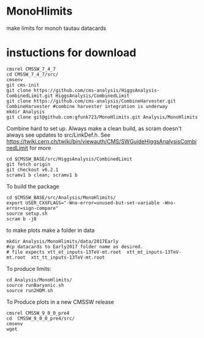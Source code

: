 # MonoHlimits
make limits for monoh tautau datacards

# instuctions for download
```
cmsrel CMSSW_7_4_7
cd CMSSW_7_4_7/src/
cmsenv
git cms-init
git clone https://github.com/cms-analysis/HiggsAnalysis-CombinedLimit.git HiggsAnalysis/CombinedLimit
git clone https://github.com/cms-analysis/CombineHarvester.git CombineHarvester #combine harvester integration is underway 
mkdir Analysis
git clone git@github.com:gfunk723/MonoHlimits.git Analysis/MonoHlimits 
```

Combine hard to set up. Always make a clean build, as scram doesn't always see updates to src/LinkDef.h. See https://twiki.cern.ch/twiki/bin/viewauth/CMS/SWGuideHiggsAnalysisCombinedLimit for more
```
cd $CMSSW_BASE/src/HiggsAnalysis/CombinedLimit
git fetch origin
git checkout v6.2.1
scramv1 b clean; scramv1 b 
```

To build the package
```
cd $CMSSW_BASE/src/Analysis/MonoHlimits/
export USER_CXXFLAGS="-Wno-error=unused-but-set-variable -Wno-error=sign-compare"
source setup.sh
scram b -j8
```



to make plots make a folder in data 
```
mkdir Analysis/MonoHlimits/data/2017Early
#cp datacards to Early2017 folder name as desired. 
# file expects xtt_et_inputs-13TeV-mt.root  xtt_mt_inputs-13TeV-mt.root  xtt_tt_inputs-13TeV-mt.root
```


To produce limits:
```
cd Analysis/MonoHlimits/
source runBaryonic.sh
source run2HDM.sh 
``` 


To Produce plots in a new CMSSW release 
```
cmsrel CMSSW_9_0_0_pre4
cd  CMSSW_9_0_0_pre4/src/
cmsenv
wget 
```
